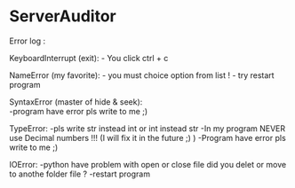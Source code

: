 # ServerAuditor







Error log : 

 KeyboardInterrupt	(exit):
    - You click ctrl + c 
    
 NameError (my favorite):
    - you must choice option from list !
    - try restart program 
    
 SyntaxError (master of hide & seek):  
    -program have error pls write to me ;)
    
 TypeError:
    -pls write str instead int or int instead str 
    -In my program NEVER use Decimal numbers !!! (I will fix it in the future ;) )
    -Program have error pls write to me ;)
    
 IOError: 
    -python have problem with open or close file did you delet or move to anothe folder file ?
    -restart program 

 
